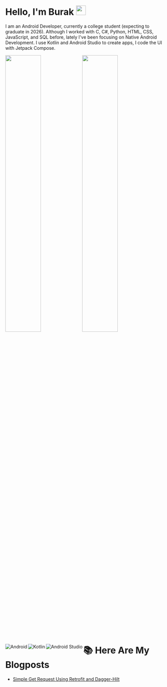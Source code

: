 # Hello, I'm Burak <img src="https://raw.githubusercontent.com/MartinHeinz/MartinHeinz/master/wave.gif" width="30px" height="30px" />

I am an Android Developer, currently a college student (expecting to graduate in 2026). Although I worked with C, C#, Python, HTML, CSS, JavaScript, and SQL before, lately I've been focusing on Native Android Development. I use Kotlin and Android Studio to create apps, I code the UI with Jetpack Compose. 

<img align="left" width="47%" src="https://github-readme-stats.vercel.app/api?username=Downshifter114&hide=contribs,prs&theme=dark"/>

<img align="left" width="47%" src="https://github-readme-stats.vercel.app/api/top-langs/?username=Downshifter114&layout=compact"/>

<img align="left" alt="Android" src="https://img.shields.io/badge/Android-3DDC84?style=for-the-badge&logo=android&logoColor=white">
<img align="left" alt="Kotlin" src="https://img.shields.io/badge/kotlin-%237F52FF.svg?style=for-the-badge&logo=kotlin&logoColor=white">
<img align="left" alt="Android Studio" src="https://img.shields.io/badge/Android%20Studio-3DDC84.svg?style=for-the-badge&logo=android-studio&logoColor=white">

&nbsp;&nbsp;&nbsp;&nbsp;&nbsp;&nbsp;&nbsp;&nbsp;&nbsp;&nbsp;&nbsp;&nbsp;&nbsp;&nbsp;&nbsp;&nbsp;&nbsp;&nbsp;&nbsp;&nbsp;&nbsp;&nbsp;&nbsp;&nbsp;&nbsp;&nbsp;&nbsp;&nbsp;

# 📚 Here Are My Blogposts
<!-- BLOG-POST-LIST:START -->
- [Simple Get Request Using Retrofit and Dagger-Hilt](https://medium.com/@burakgizlice114/simple-get-request-using-retrofit-and-dagger-hilt-289c488629b1)
<!-- BLOG-POST-LIST:END -->
